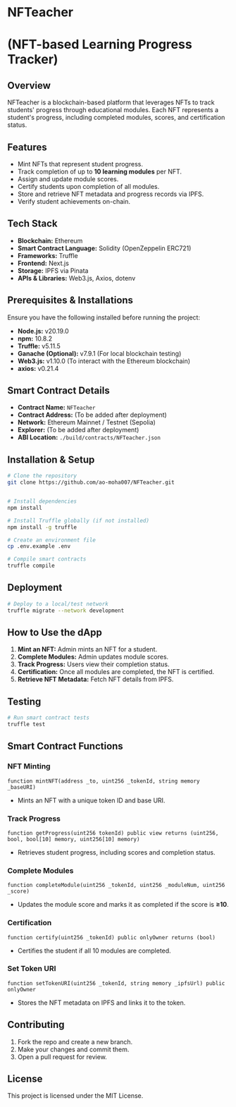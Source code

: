 # NFTeacher 
# (NFT-based Learning Progress Tracker)

##  Overview
NFTeacher is a blockchain-based platform that leverages NFTs to track students' progress through educational modules. Each NFT represents a student's progress, including completed modules, scores, and certification status.

##  Features
- Mint NFTs that represent student progress.
- Track completion of up to **10 learning modules** per NFT.
- Assign and update module scores.
- Certify students upon completion of all modules.
- Store and retrieve NFT metadata and progress records via IPFS.
- Verify student achievements on-chain.

##  Tech Stack
- **Blockchain:** Ethereum
- **Smart Contract Language:** Solidity (OpenZeppelin ERC721)
- **Frameworks:** Truffle
- **Frontend:**  Next.js 
- **Storage:** IPFS via Pinata
- **APIs & Libraries:** Web3.js, Axios, dotenv

##  Prerequisites & Installations
Ensure you have the following installed before running the project:
- **Node.js:** v20.19.0
- **npm:** 10.8.2
- **Truffle:** v5.11.5
- **Ganache (Optional):** v7.9.1 (For local blockchain testing)
- **Web3.js:** v1.10.0 (To interact with the Ethereum blockchain)
- **axios:** v0.21.4


##  Smart Contract Details
- **Contract Name:** `NFTeacher`
- **Contract Address:** (To be added after deployment)
- **Network:** Ethereum Mainnet / Testnet (Sepolia)
- **Explorer:** (To be added after deployment)
- **ABI Location:** `./build/contracts/NFTeacher.json`

##  Installation & Setup
```bash
# Clone the repository
git clone https://github.com/ao-moha007/NFTeacher.git


# Install dependencies
npm install

# Install Truffle globally (if not installed)
npm install -g truffle

# Create an environment file
cp .env.example .env

# Compile smart contracts
truffle compile
```

##  Deployment
```bash
# Deploy to a local/test network
truffle migrate --network development
```

## How to Use the dApp
1. **Mint an NFT:** Admin mints an NFT for a student.
2. **Complete Modules:** Admin updates module scores.
3. **Track Progress:** Users view their completion status.
4. **Certification:** Once all modules are completed, the NFT is certified.
5. **Retrieve NFT Metadata:** Fetch NFT details from IPFS.

##  Testing
```bash
# Run smart contract tests
truffle test
```

##  Smart Contract Functions
### NFT Minting
```solidity
function mintNFT(address _to, uint256 _tokenId, string memory _baseURI)
```
- Mints an NFT with a unique token ID and base URI.

###  Track Progress
```solidity
function getProgress(uint256 tokenId) public view returns (uint256, bool, bool[10] memory, uint256[10] memory)
```
- Retrieves student progress, including scores and completion status.

###  Complete Modules
```solidity
function completeModule(uint256 _tokenId, uint256 _moduleNum, uint256 _score)
```
- Updates the module score and marks it as completed if the score is **≥10**.

###  Certification
```solidity
function certify(uint256 _tokenId) public onlyOwner returns (bool)
```
- Certifies the student if all 10 modules are completed.

###  Set Token URI
```solidity
function setTokenURI(uint256 _tokenId, string memory _ipfsUrl) public onlyOwner
```
- Stores the NFT metadata on IPFS and links it to the token.



##  Contributing
1. Fork the repo and create a new branch.
2. Make your changes and commit them.
3. Open a pull request for review.

##  License
This project is licensed under the MIT License.



